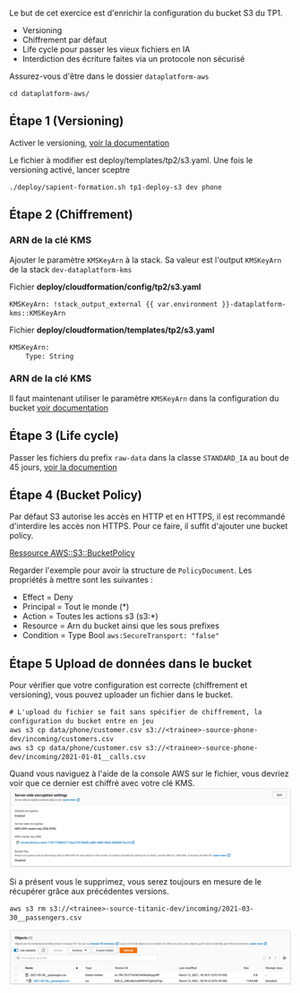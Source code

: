 
Le but de cet exercice est d'enrichir la configuration du bucket S3 du TP1.
* Versioning
* Chiffrement par défaut
* Life cycle pour passer les vieux fichiers en IA 
* Interdiction des écriture faites via un protocole non sécurisé


Assurez-vous d'être dans le dossier `dataplatform-aws` 
```shell
cd dataplatform-aws/
```

## Étape 1 (Versioning)
Activer le versioning, [voir la documentation](https://docs.aws.amazon.com/AWSCloudFormation/latest/UserGuide/aws-properties-s3-bucket.html#cfn-s3-bucket-versioning)

Le fichier à modifier est deploy/templates/tp2/s3.yaml. Une fois le versioning activé, lancer sceptre
 
```shell
./deploy/sapient-formation.sh tp1-deploy-s3 dev phone
```

## Étape 2 (Chiffrement)
### ARN de la clé KMS
Ajouter le paramètre `KMSKeyArn` à la stack. Sa valeur est l'output `KMSKeyArn` de la stack `dev-dataplatform-kms`

Fichier **deploy/cloudformation/config/tp2/s3.yaml**
```
KMSKeyArn: !stack_output_external {{ var.environment }}-dataplatform-kms::KMSKeyArn
``` 

Fichier **deploy/cloudformation/templates/tp2/s3.yaml**
```
KMSKeyArn:
    Type: String
``` 

### ARN de la clé KMS
Il faut maintenant utiliser le paramètre `KMSKeyArn` dans la configuration du bucket [voir documentation](https://docs.aws.amazon.com/AWSCloudFormation/latest/UserGuide/aws-properties-s3-bucket.html#cfn-s3-bucket-bucketencryption)


## Étape 3 (Life cycle)
Passer les fichiers du prefix `raw-data` dans la classe `STANDARD_IA` au bout de 45 jours,
[voir la documention](https://docs.aws.amazon.com/AWSCloudFormation/latest/UserGuide/aws-properties-s3-bucket.html#cfn-s3-bucket-lifecycleconfig)

## Étape 4 (Bucket Policy)
Par défaut S3 autorise les accès en HTTP et en HTTPS, il est recommandé d'interdire les accès non HTTPS. Pour ce faire,
il suffit d'ajouter une bucket policy.

[Ressource AWS::S3::BucketPolicy](https://docs.aws.amazon.com/AWSCloudFormation/latest/UserGuide/aws-properties-s3-policy.html)

Regarder l'exemple pour avoir la structure de `PolicyDocument`. Les propriétés à mettre sont les suivantes :
* Effect = Deny
* Principal = Tout le monde (*)
* Action = Toutes les actions s3 (s3:*)
* Resource = Arn du bucket ainsi que les sous prefixes
* Condition = Type Bool `aws:SecureTransport: "false"`


## Étape 5 Upload de données dans le bucket

Pour vérifier que votre configuration est correcte (chiffrement et versioning), vous pouvez uploader un fichier dans le bucket.

```shell
# L'upload du fichier se fait sans spécifier de chiffrement, la configuration du bucket entre en jeu
aws s3 cp data/phone/customer.csv s3://<trainee>-source-phone-dev/incoming/customers.csv
aws s3 cp data/phone/customer.csv s3://<trainee>-source-phone-dev/incoming/2021-01-01__calls.csv
```

Quand vous naviguez à l'aide de la console AWS sur le fichier, vous devriez voir que ce dernier est chiffré avec votre clé KMS.
![KMS](./documentation/tp2/kms.png "KMS")

Si a présent vous le supprimez, vous serez toujours en mesure de le récupérer grâce aux précédentes versions.
```shell
aws s3 rm s3://<trainee>-source-titanic-dev/incoming/2021-03-30__passengers.csv
```
![Version](./documentation/tp2/s3-delete.png "Version")


